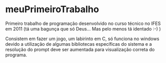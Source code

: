 # meuPrimeiroTrabalho
Primeiro trabalho de programação desenvolvido no curso técnico no IFES em 2011 (tá uma bagunça que só Deus... Mas pelo menos tá identado :-) ) 

Consistem em fazer um jogo, um labirinto em C, só funciona no windows devido a utilização de algumas bibliotecas específicas do sistema e a resolução do prompt deve ser aumentada para visualização correta do programa.
